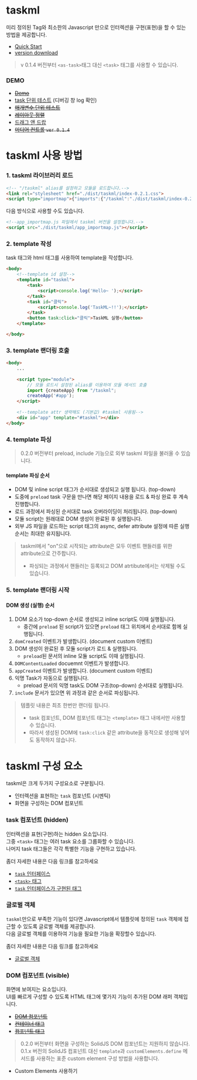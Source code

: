 # taskml

미리 정의된 Tag와 최소한의 Javascript 만으로 인터렉션을 구현(표현)을 할 수 있는 방법을 제공합니다.

* [Quick Start](./taskml)
* [version download](https://github.com/vulcan9/taskml.doc/tree/main/doc/0.2.x/dist/taskml)

> v 0.1.4 버전부터 `<as-task>`태그 대신 `<task>` 태그를 사용할 수 있습니다.

### DEMO

* ~~[Demo](./test/sample.html)~~
* [task 단위 테스트](./test/task.html) (디버깅 창 log 확인)
* ~~[매개변수 단위 테스트](./test/args.js)~~
* ~~[레이아웃 정렬](./test/layout.html)~~
* [드래그 앤 드랍](./task/드래그앤드랍)
* ~~[미디어 컨트롤](./task/미디어%20컨트롤) `ver 0.1.4`~~

# taskml 사용 방법

### 1. taskml 라이브러리 로드

```html
<!-- "/taskml" alias를 설정하고 모듈을 로드합니다.-->
<link rel="stylesheet" href="./dist/taskml/index-0.2.1.css">
<script type="importmap">{"imports":{"/taskml":"./dist/taskml/index-0.2.1.js"}}</script>
```

다음 방식으로 사용할 수도 있습니다.
```html
<!--app_importmap.js 파일에서 taskml 버전을 설정합니다.-->
<script src="./dist/taskml/app_importmap.js"></script>
```


### 2. template 작성
task 태그와 html 태그를 사용하여 template을 작성합니다. 

```html
<body>
    <!--template id 설정-->
    <template id="taskml">
        <task>
            <script>console.log('Hello~ ');</script>
        </task>
        <task id="클릭">
            <script>console.log('TaskML~!!');</script>
        </task>
        <button task:click="클릭">TaskML 실행</button>
    </template>

</body>
```

### 3. template 랜더링 호출

```html
<body>
    ...
    
    <script type="module">
        // 모듈 로드시 설정된 alias를 이용하여 모듈 메서드 호출
        import {createApp} from "/taskml";
        createApp('#app');
    </script>
    
    <!--template attr 생략해도 (기본값) #taskml 사용됨-->
    <div id="app" template="#taskml"></div>
</body>
```

### 4. template 파싱

> 0.2.0 버전부터 preload, include 기능으로 외부 taskml 파일을 불러올 수 있습니다.

#### template 파싱 순서

* DOM 및 inline script 태그가 순서대로 생성되고 실행 됩니다. (top-down)
* 도중에 `preload` task 구문을 만나면 해당 페이지 내용을 로드 & 파싱 완료 후 계속 진행합니다.
* 로드 과정에서 파싱된 순서대로 task 오버라이딩이 처리됩니다. (top-down)
* 모듈 script는 원래대로  DOM 생성이 완료된 후 실행됩니다.
* 외부 JS 파일을 로드하는 script 태그의 async, defer attribute 설정에 따른 실행 순서는 최대한 유지됩니다.

> taskml에서 "on"으로 시작되는 attribute은 모두 이벤트 핸들러를 위한 attribute으로 간주합니다.
> * 파싱되는 과정에서 핸들러는 등록되고 DOM atrtibute에서는 삭제될 수도 있습니다.

### 5. template 랜더링 시작

#### DOM 생성 (실행) 순서

1. DOM 요소가 top-down 순서로 생성되고 inline script도 이때 실행됩니다.
    - 중간에 `preload` 된 script가 있으면 `preload` 태그 위치에서 순서대로 함께 실행됩니다.
2. `domCreated` 이벤트가 발생합니다. (document custom 이벤트)
3. DOM 생성이 완료된 후 모듈 script가 로드 & 실행됩니다.
    - `preload`된 문서의 inline 모듈 script도 이때 실행됩니다.
4. `DOMContentLoaded` docuemnt 이벤트가 발생합니다.
5. `appCreated` 이벤트가 발생합니다. (document custom 이벤트)
6. 익명 Task가 자동으로 실행됩니다.
    - preload 문서의 익명 task도 DOM 구조(top-down) 순서대로 실행됩니다.
7. `include` 문서가 있으면 위 과정과 같은 순서로 파싱됩니다.

> 템플릿 내용은 최초 한번만 랜더링 됩니다.
> * task 컴포넌트, DOM 컴포넌트 태그는 `<template>` 태그 내에서만 사용할 수 있습니다.
> * 따라서 생성된 DOM에 `task:click` 같은 attribute을 동적으로 생성해 넣어도 동작하지 않습니다.

# taskml 구성 요소

taskml은 크게 두가지 구성요소로 구분됩니다.

* 인터렉션을 표현하는 `task` 컴포넌트 (시멘틱)
* 화면을 구성하는 DOM 컴포넌트

### task 컴포넌트 (hidden)

인터렉션을 표현(구현)하는 hidden 요소입니다.  
그중 `<task>` 태그는 여러 task 요소를 그룹화할 수 있습니다.  
나머지 task 태그들은 각각 특별한 기능을 구현하고 있습니다.

좀더 자세한 내용은 다음 링크를 참고하세요

- [`task` 인터페이스](./task/task%20인터페이스)
- [`<task>` 태그](./task/task%20태그)
- [`task` 인터페이스가 구현된 태그](./task/task%20내장%20객체)

### 글로벌 객체

`taskml`만으로 부족한 기능이 있다면 Javascript에서 템플릿에 정의된 `task` 객체에 접근할 수 있도록 글로벌 객체를 제공합니다.  
다음 글로벌 객체를 이용하여 기능을 필요한 기능을 확장할수 있습니다.

좀더 자세한 내용은 다음 링크를 참고하세요
- [글로벌 객체](./글로벌%20객체)

### DOM 컴포넌트 (visible)

화면에 보여지는 요소입니다.    
UI를 빠르게 구성할 수 있도록 HTML 태그에 몇가지 기능이 추가된 DOM 래퍼 객체입니다.

- ~~[DOM 컴포넌트](./DOM%20컴포넌트)~~
- ~~[컨테이너 태그](./component/컨테이너%20요소)~~
- ~~[컴포넌트 태그](./component/컴포넌트%20요소)~~

> 0.2.0 버전부터 화면을 구성하는 SolidJS DOM 컴포넌트는 지원하지 않습니다.  
> 0.1.x 버전의 SolidJS 컴포넌트 대신 `template`과 `customElements.define` 메서드를 사용하는 표준 custom element 구성 방법을 사용합니다.

- Custom Elements 사용하기